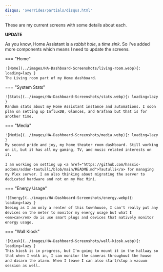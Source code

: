 ```yaml
---
disqus: 'overrides/partials/disqus.html'
---
```



These are my current screens with some details about each.

**UPDATE**

As you know, Home Assistant is a *rabbit hole*, a *time sink*. So I've added more components which means I need to update the screens.

=== "Home"

    ![Home](../images/HA-Dashboard-Screenshots/living-room.webp){: loading=lazy }
    The Living room part of my Home dashboard.


=== "System Stats"

    ![Stats](../images/HA-Dashboard-Screenshots/stats.webp){: loading=lazy }
    Random stats about my Home Assistant instance and automations. I soon plan on setting up InfluxDB, Glances, and Grafana but that is for another time.


=== "Media"

    ![Media](../images/HA-Dashboard-Screenshots/media.webp){: loading=lazy }
    My second pride and joy, my home theater room dashboard. Still working on it, but it has all my gaming, TV, and music related interests on it.

    I am working on setting up <a href="https://github.com/hassio-addons/addon-tautulli/blob/main/README.md">Tautulli</a> for managing my Plex server. I am also thinking about migrating the server to dedicated hardware and not on my Mac Mini.

=== "Energy Usage"

    ![Energy](../images/HA-Dashboard-Screenshots/energy.webp){: loading=lazy }
    Seeing as I am only a renter of this townhouse, I can't really put any devices on the meter to monitor my energy usage but what I <em>can</em> do is use smart plugs and devices that natively monitor energy usage.

=== "Wall Kiosk"

    ![Kiosk](../images/HA-Dashboard-Screenshots/wall-kiosk.webp){: loading=lazy }
    This kiosk is in progress, but I'm going to mount it in the hallway so that when I walk in, I can monitor the cameras throughout the house and disarm the alarm. When I leave I can also start/stop a vacuum session as well. 
